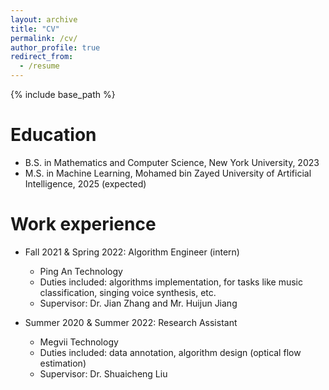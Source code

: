 ```yaml
---
layout: archive
title: "CV"
permalink: /cv/
author_profile: true
redirect_from:
  - /resume
---
```


{% include base_path %}

Education
======
* B.S. in Mathematics and Computer Science, New York University, 2023
* M.S. in Machine Learning, Mohamed bin Zayed University of Artificial Intelligence, 2025 (expected)

Work experience
======
* Fall 2021 & Spring 2022: Algorithm Engineer (intern)
  * Ping An Technology
  * Duties included: algorithms implementation, for tasks like music classification, singing voice synthesis, etc.
  * Supervisor: Dr. Jian Zhang and Mr. Huijun Jiang

* Summer 2020 & Summer 2022: Research Assistant
  * Megvii Technology
  * Duties included: data annotation, algorithm design (optical flow estimation)
  * Supervisor: Dr. Shuaicheng Liu

